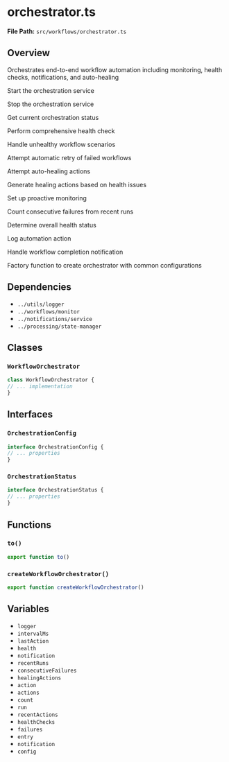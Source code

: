 # orchestrator.ts

**File Path:** `src/workflows/orchestrator.ts`

## Overview

Orchestrates end-to-end workflow automation including monitoring, 
health checks, notifications, and auto-healing

Start the orchestration service

Stop the orchestration service

Get current orchestration status

Perform comprehensive health check

Handle unhealthy workflow scenarios

Attempt automatic retry of failed workflows

Attempt auto-healing actions

Generate healing actions based on health issues

Set up proactive monitoring

Count consecutive failures from recent runs

Determine overall health status

Log automation action

Handle workflow completion notification

Factory function to create orchestrator with common configurations

## Dependencies

- `../utils/logger`
- `../workflows/monitor`
- `../notifications/service`
- `../processing/state-manager`

## Classes

### `WorkflowOrchestrator`

```typescript
class WorkflowOrchestrator {
// ... implementation
}
```

## Interfaces

### `OrchestrationConfig`

```typescript
interface OrchestrationConfig {
// ... properties
}
```

### `OrchestrationStatus`

```typescript
interface OrchestrationStatus {
// ... properties
}
```

## Functions

### `to()`

```typescript
export function to()
```

### `createWorkflowOrchestrator()`

```typescript
export function createWorkflowOrchestrator()
```

## Variables

- `logger`
- `intervalMs`
- `lastAction`
- `health`
- `notification`
- `recentRuns`
- `consecutiveFailures`
- `healingActions`
- `action`
- `actions`
- `count`
- `run`
- `recentActions`
- `healthChecks`
- `failures`
- `entry`
- `notification`
- `config`


